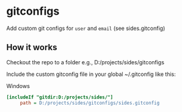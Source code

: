 # gitconfigs

Add custom git configs for `user` and `email` (see sides.gitconfig) 

## How it works

Checkout the repo to a folder e.g., D:/projects/sides/gitconfigs 

Include the custom gitconfig file in your global ~/.gitconfig like this:

Windows

```ini
[includeIf "gitdir:D:/projects/sides/"]
     path = D:/projects/sides/gitconfigs/sides.gitconfig
```
